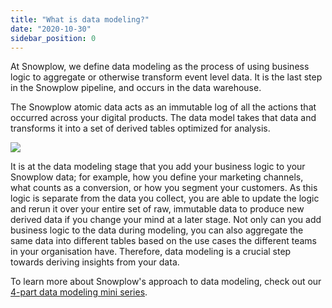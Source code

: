 ```yaml
---
title: "What is data modeling?"
date: "2020-10-30"
sidebar_position: 0
---
```


At Snowplow, we define data modeling as the process of using business logic to aggregate or otherwise transform event level data. It is the last step in the Snowplow pipeline, and occurs in the data warehouse.

The Snowplow atomic data acts as an immutable log of all the actions that occurred across your digital products. The data model takes that data and transforms it into a set of derived tables optimized for analysis.

![](images/image.png)

It is at the data modeling stage that you add your business logic to your Snowplow data; for example, how you define your marketing channels, what counts as a conversion, or how you segment your customers. As this logic is separate from the data you collect, you are able to update the logic and rerun it over your entire set of raw, immutable data to produce new derived data if you change your mind at a later stage. Not only can you add business logic to the data during modeling, you can also aggregate the same data into different tables based on the use cases the different teams in your organisation have. Therefore, data modeling is a crucial step towards deriving insights from your data.

To learn more about Snowplow's approach to data modeling, check out our [4-part data modeling mini series](https://snowplowanalytics.com/events/data-modeling-mini-series/).

